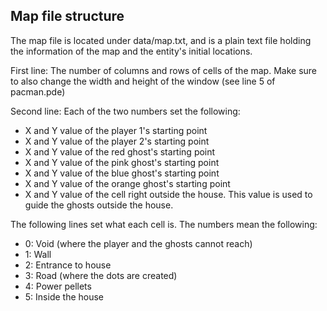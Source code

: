 ## Map file structure
The map file is located under data/map.txt, and is a plain text file holding the information of the map and the entity's initial locations.

First line: The number of columns and rows of cells of the map. Make sure to also change the width and height of the window (see line 5 of pacman.pde)

Second line: Each of the two numbers set the following: 

- X and Y value of the player 1's starting point
- X and Y value of the player 2's starting point
- X and Y value of the red ghost's starting point
- X and Y value of the pink ghost's starting point
- X and Y value of the blue ghost's starting point
- X and Y value of the orange ghost's starting point
- X and Y value of the cell right outside the house. This value is used to guide the ghosts outside the house.

The following lines set what each cell is. The numbers mean the following:

- 0: Void (where the player and the ghosts cannot reach)
- 1: Wall
- 2: Entrance to house
- 3: Road (where the dots are created)
- 4: Power pellets
- 5: Inside the house
